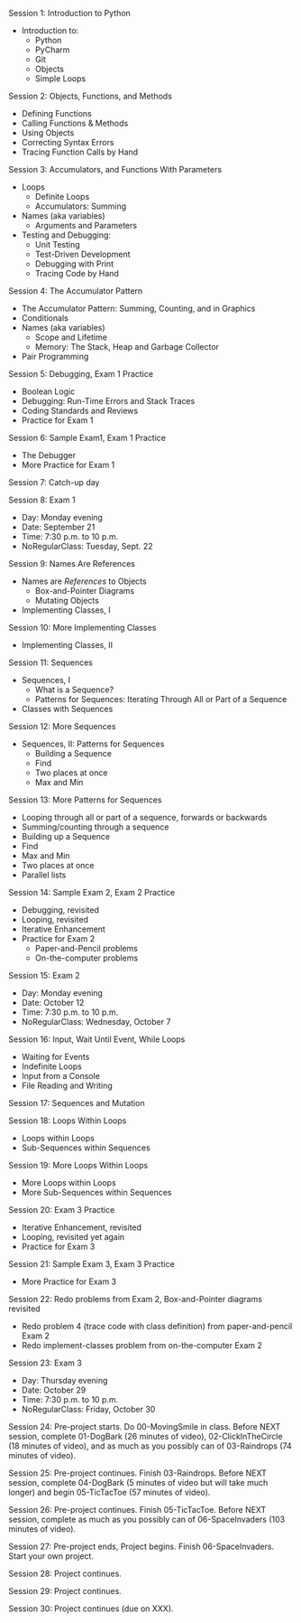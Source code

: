 Session 1: Introduction to Python
  - Introduction to:
    - Python
    - PyCharm
    - Git
    - Objects
    - Simple Loops


Session 2: Objects, Functions, and Methods
  - Defining Functions
  - Calling Functions & Methods
  - Using Objects
  - Correcting Syntax Errors
  - Tracing Function Calls by Hand


Session 3: Accumulators, and Functions With Parameters
  - Loops
    - Definite Loops
    - Accumulators: Summing
  - Names (aka variables)
    - Arguments and Parameters
  - Testing and Debugging:
    - Unit Testing
    - Test-Driven Development
    - Debugging with Print
    - Tracing Code by Hand


Session 4: The Accumulator Pattern
  - The Accumulator Pattern: Summing, Counting, and in Graphics
  - Conditionals
  - Names (aka variables)
    - Scope and Lifetime
    - Memory: The Stack, Heap and Garbage Collector
  - Pair Programming


Session 5: Debugging, Exam 1 Practice
  - Boolean Logic
  - Debugging: Run-Time Errors and Stack Traces
  - Coding Standards and Reviews
  - Practice for Exam 1


Session 6: Sample Exam1, Exam 1 Practice
  - The Debugger
  - More Practice for Exam 1


Session 7: Catch-up day


Session 8: Exam 1
  - Day: Monday evening
  - Date: September 21
  - Time: 7:30 p.m. to 10 p.m.
  - NoRegularClass: Tuesday, Sept. 22


Session 9: Names Are References
  - Names are _References_ to Objects
    - Box-and-Pointer Diagrams
    - Mutating Objects
  - Implementing Classes, I


Session 10: More Implementing Classes
  - Implementing Classes, II


Session 11: Sequences
  - Sequences, I
    - What is a Sequence?
    - Patterns for Sequences: Iterating Through All or Part of a Sequence
  - Classes with Sequences


Session 12: More Sequences
  - Sequences, II: Patterns for Sequences
    - Building a Sequence
    - Find
    - Two places at once
    - Max and Min


Session 13: More Patterns for Sequences
  - Looping through all or part of a sequence, forwards or backwards
  - Summing/counting through a sequence
  - Building up a Sequence
  - Find
  - Max and Min
  - Two places at once
  - Parallel lists


Session 14: Sample Exam 2, Exam 2 Practice
  - Debugging, revisited
  - Looping, revisited
  - Iterative Enhancement
  - Practice for Exam 2
    - Paper-and-Pencil problems
    - On-the-computer problems


Session 15: Exam 2
  - Day: Monday evening
  - Date: October 12
  - Time: 7:30 p.m. to 10 p.m.
  - NoRegularClass: Wednesday, October 7


Session 16: Input, Wait Until Event, While Loops
  - Waiting for Events
  - Indefinite Loops
  - Input from a Console
  - File Reading and Writing


Session 17: Sequences and Mutation


Session 18: Loops Within Loops
  - Loops within Loops
  - Sub-Sequences within Sequences


Session 19: More Loops Within Loops
  - More Loops within Loops
  - More Sub-Sequences within Sequences


Session 20: Exam 3 Practice
  - Iterative Enhancement, revisited
  - Looping, revisited yet again
  - Practice for Exam 3


Session 21: Sample Exam 3, Exam 3 Practice
  - More Practice for Exam 3


Session 22: Redo problems from Exam 2, Box-and-Pointer diagrams revisited
  - Redo problem 4 (trace code with class definition) from paper-and-pencil Exam 2
  - Redo implement-classes problem from on-the-computer Exam 2


Session 23: Exam 3
  - Day: Thursday evening
  - Date: October 29
  - Time: 7:30 p.m. to 10 p.m.
  - NoRegularClass: Friday, October 30


Session 24: Pre-project starts.  Do 00-MovingSmile in class.  Before NEXT session, complete 01-DogBark (26 minutes of video), 02-ClickInTheCircle (18 minutes of video), and as much as you possibly can of 03-Raindrops (74 minutes of video). 


Session 25: Pre-project continues.  Finish 03-Raindrops.  Before NEXT session, complete 04-DogBark (5 minutes of video but will take much longer) and begin 05-TicTacToe (57 minutes of video). 


Session 26: Pre-project continues.  Finish 05-TicTacToe.  Before NEXT session, complete as much as you possibly can of 06-SpaceInvaders (103 minutes of video). 


Session 27: Pre-project ends, Project begins.  Finish 06-SpaceInvaders.  Start your own project. 


Session 28: Project continues.


Session 29: Project continues.


Session 30: Project continues (due on XXX).
